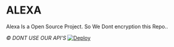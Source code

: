 # ALEXA
Alexa Is a Open Source Project.
So We Dont encryption this Repo..

*©️ DONT USE OUR API'S*
[![Deploy](https://www.herokucdn.com/deploy/button.svg)](https://heroku.com/deploy?template=https://github.com/Thilina30599/Newabot)

